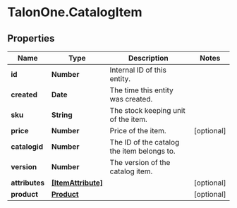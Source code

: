 # TalonOne.CatalogItem

## Properties

Name | Type | Description | Notes
------------ | ------------- | ------------- | -------------
**id** | **Number** | Internal ID of this entity. | 
**created** | **Date** | The time this entity was created. | 
**sku** | **String** | The stock keeping unit of the item. | 
**price** | **Number** | Price of the item. | [optional] 
**catalogid** | **Number** | The ID of the catalog the item belongs to. | 
**version** | **Number** | The version of the catalog item. | 
**attributes** | [**[ItemAttribute]**](ItemAttribute.md) |  | [optional] 
**product** | [**Product**](Product.md) |  | [optional] 


